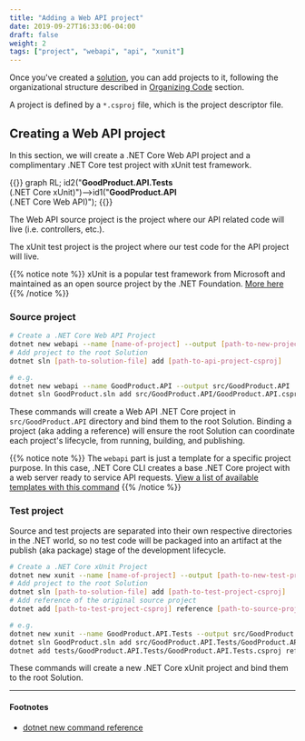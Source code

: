 ```yaml
---
title: "Adding a Web API project"
date: 2019-09-27T16:33:06-04:00
draft: false
weight: 2
tags: ["project", "webapi", "api", "xunit"]
---
```


Once you've created a [solution](/creating-a-solution/starting-from-scratch),
you can add projects to it, following the organizational structure described in
[Organizing Code](/getting-started/organizing-code) section.

A project is defined by a `*.csproj` file, which is the project descriptor file.

## Creating a Web API project

In this section, we will create a .NET Core Web API project and a complimentary
.NET Core test project with xUnit test framework.

{{<mermaid>}}
graph RL;
    id2("<b>GoodProduct.API.Tests</b><br/>(.NET Core xUnit)")-->id1("<b>GoodProduct.API</b><br/>(.NET Core Web API)");
{{</mermaid>}}

The Web API source project is the project where our API related code will live
(i.e. controllers, etc.).

The xUnit test project is the project where our test code for the API project will live.

{{% notice note %}}
xUnit is a popular test framework from Microsoft and maintained as an open source project by the .NET Foundation. [More here](https://xunit.net/)
{{% /notice %}}

### Source project

```bash
# Create a .NET Core Web API Project
dotnet new webapi --name [name-of-project] --output [path-to-new-project-on-file-system]
# Add project to the root Solution
dotnet sln [path-to-solution-file] add [path-to-api-project-csproj]

# e.g.
dotnet new webapi --name GoodProduct.API --output src/GoodProduct.API
dotnet sln GoodProduct.sln add src/GoodProduct.API/GoodProduct.API.csproj
```

These commands will create a Web API .NET Core project in `src/GoodProduct.API`
directory and bind them to the root Solution. Binding a project (aka adding a
  reference) will ensure the root Solution can coordinate
each project's lifecycle, from running, building, and publishing.

{{% notice note %}}
The `webapi` part is just a template for a specific project purpose.
In this case, .NET Core CLI creates a base
.NET Core project with a web server ready to service API requests.
[View a list of available templates with this command](/using-the-cli/#viewing-list-of-templates)
{{% /notice %}}

### Test project

Source and test projects are separated into their own respective directories in
the .NET world, so no test code will be packaged into an artifact at the publish (aka package)
stage of the development lifecycle.

```bash
# Create a .NET Core xUnit Project
dotnet new xunit --name [name-of-project] --output [path-to-new-test-project-on-file-system]
# Add project to the root Solution
dotnet sln [path-to-solution-file] add [path-to-test-project-csproj]
# Add reference of the original source project
dotnet add [path-to-test-project-csproj] reference [path-to-source-project-csproj]

# e.g.
dotnet new xunit --name GoodProduct.API.Tests --output src/GoodProduct.API.Tests
dotnet sln GoodProduct.sln add src/GoodProduct.API.Tests/GoodProduct.API.Tests.csproj
dotnet add tests/GoodProduct.API.Tests/GoodProduct.API.Tests.csproj reference src/GoodProduct.API/GoodProduct.API.csproj

```

These commands will create a new .NET Core xUnit project and bind them to the root Solution.

---

#### Footnotes

- [dotnet new command reference](https://docs.microsoft.com/en-us/dotnet/core/tools/dotnet-new)
